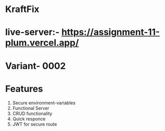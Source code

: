 # KraftFix
# live-server:- https://assignment-11-plum.vercel.app/
# Variant- 0002
# Features
1. Secure environment-variables
2. Functional Server
3. CRUD functionality
4. Quick responce
5. JWT for secure route